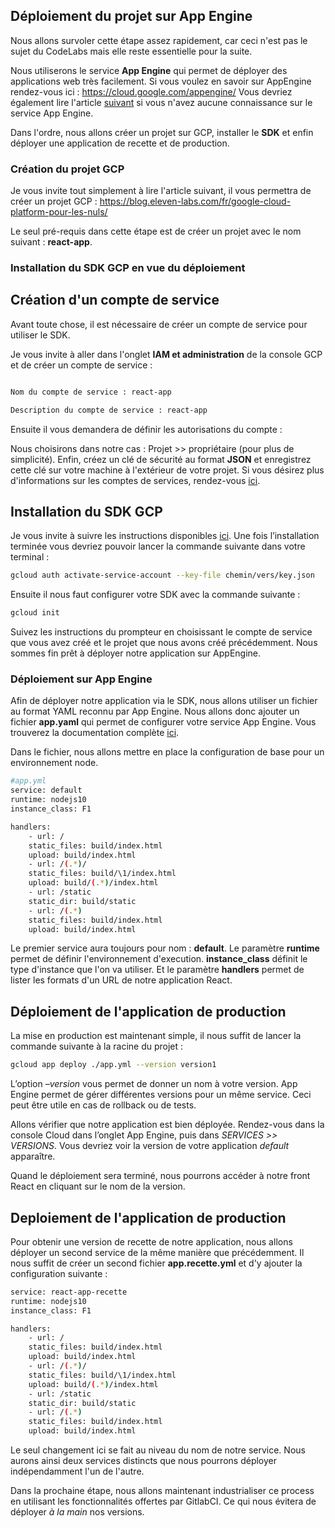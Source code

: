 ## Déploiement du projet sur App Engine

Nous allons survoler cette étape assez rapidement, car ceci n'est pas le sujet du CodeLabs mais elle reste essentielle pour la suite.

Nous utiliserons le service **App Engine** qui permet de déployer des applications web très facilement.
Si vous voulez en savoir sur AppEngine rendez-vous ici : https://cloud.google.com/appengine/
Vous devriez également lire l'article [suivant](https://blog.eleven-labs.com/fr/google-cloud-platform-appengine-pour-vos-projets/) si vous n'avez aucune connaissance sur le service App Engine.

Dans l'ordre, nous allons créer un projet sur GCP, installer le **SDK** et enfin déployer une application de recette et de production.


### Création du projet GCP

Je vous invite tout simplement à lire l'article suivant, il vous permettra de créer un projet GCP :
https://blog.eleven-labs.com/fr/google-cloud-platform-pour-les-nuls/

Le seul pré-requis dans cette étape est de créer un projet avec le nom suivant : **react-app**.


### Installation du SDK GCP en vue du déploiement
 

## Création d'un compte de service

Avant toute chose, il est nécessaire de créer un compte de service pour utiliser le SDK.

Je vous invite à aller dans l'onglet **IAM et administration** de la console GCP et de créer un compte de service :

```bash

Nom du compte de service : react-app

Description du compte de service : react-app

```
Ensuite il vous demandera de définir les autorisations du compte :

Nous choisirons dans notre cas : Projet >> propriétaire (pour plus de simplicité).
Enfin, créez un clé de sécurité au format **JSON** et enregistrez cette clé sur votre machine à l'extérieur de votre projet.
Si vous désirez plus d'informations sur les comptes de services, rendez-vous [ici](https://cloud.google.com/compute/docs/access/service-accounts?hl=fr).

## Installation du SDK GCP

Je vous invite à suivre les instructions disponibles [ici](https://cloud.google.com/sdk/install).
Une fois l’installation terminée vous devriez pouvoir lancer la commande suivante dans votre terminal :
```bash
gcloud auth activate-service-account --key-file chemin/vers/key.json
```
  
Ensuite il nous faut configurer votre SDK avec la commande suivante :

```bash
gcloud init
```


Suivez les instructions du prompteur en choisissant le compte de service que vous avez créé et le projet que nous avons créé précédemment.
Nous sommes fin prêt à déployer notre application sur AppEngine.

  

### Déploiement sur App Engine

  
Afin de déployer notre application via le SDK, nous allons utiliser un fichier au format YAML reconnu par App Engine.
Nous allons donc ajouter un fichier **app.yaml** qui permet de configurer votre service App Engine. Vous trouverez la documentation complète [ici](https://cloud.google.com/appengine/docs/standard/python/config/appref?hl=fr).

Dans le fichier, nous allons mettre en place la configuration de base pour un environnement node.

```bash
#app.yml
service: default
runtime: nodejs10
instance_class: F1

handlers:
    - url: /
    static_files: build/index.html
    upload: build/index.html
    - url: /(.*)/
    static_files: build/\1/index.html
    upload: build/(.*)/index.html
    - url: /static
    static_dir: build/static
    - url: /(.*)
    static_files: build/index.html
    upload: build/index.html

```


Le premier service aura toujours pour nom : **default**.
Le paramètre **runtime** permet de définir l'environnement d'execution.
**instance_class** définit le type d'instance que l'on va utiliser.
Et le paramètre **handlers** permet de lister les formats d'un URL de notre application React.


## Déploiement de l'application de production

La mise en production est maintenant simple, il nous suffit de lancer la commande suivante à la racine du projet :

```bash
gcloud app deploy ./app.yml --version version1
```

L’option *–version* vous permet de donner un nom à votre version. App Engine permet de gérer différentes versions pour un même service.
Ceci peut être utile en cas de rollback ou de tests.

Allons vérifier que notre application est bien déployée.
Rendez-vous dans la console Cloud dans l’onglet App Engine, puis dans *SERVICES >> VERSIONS*. Vous devriez voir la version de votre application *default* apparaître.

Quand le déploiement sera terminé, nous pourrons accéder à notre front React en cliquant sur le nom de la version.
  

## Deploiement de l'application de production

Pour obtenir une version de recette de notre application, nous allons déployer un second service de la même manière que précédemment. Il nous suffit de créer un second fichier **app.recette.yml** et d'y ajouter la configuration suivante :

  

```bash
service: react-app-recette
runtime: nodejs10
instance_class: F1

handlers:
    - url: /
    static_files: build/index.html
    upload: build/index.html
    - url: /(.*)/
    static_files: build/\1/index.html
    upload: build/(.*)/index.html
    - url: /static
    static_dir: build/static
    - url: /(.*)
    static_files: build/index.html
    upload: build/index.html

```

  
Le seul changement ici se fait au niveau du nom de notre service.
Nous aurons ainsi deux services distincts que nous pourrons déployer indépendamment l'un de l'autre.

Dans la prochaine étape, nous allons maintenant industrialiser ce process en utilisant les fonctionnalités offertes par GitlabCI. Ce qui nous évitera de déployer *à la main* nos versions.
